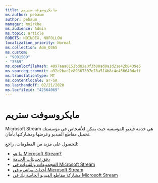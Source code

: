 ```yaml
---
title: مايكروسوفت ستريم
ms.author: pebaum
author: pebaum
manager: mnirkhe
ms.audience: Admin
ms.topic: article
ROBOTS: NOINDEX, NOFOLLOW
localization_priority: Normal
ms.collection: Adm_O365
ms.custom:
- "9001509"
- "3569"
ms.openlocfilehash: 4097aaa8152bd02a0f3b00ad8a1d21e42b8439e5
ms.sourcegitcommit: a92e2bad1e89367307e78a514b8c4e456640daff
ms.translationtype: MT
ms.contentlocale: ar-SA
ms.lasthandoff: 02/21/2020
ms.locfileid: "42564069"
---
```

# <a name="microsoft-stream"></a>مايكروسوفت ستريم

Microsoft Stream هي خدمة فيديو المؤسسة حيث يمكن للأشخاص في مؤسستك تحميل مقاطع الفيديو وعرضها ومشاركتها بأمان. 

للحصول على مزيد من المعلومات، راجع:

- [ما هو Microsoft Stream؟](https://docs.microsoft.com/en-us/stream/overview)
- [دفق تحديثات الخدمة](https://techcommunity.microsoft.com/t5/microsoft-stream-service-updates/bd-p/StreamAnnouncements)
- [المجموعات والقنوات في Microsoft Stream](https://docs.microsoft.com/en-us/stream/groups-channels-organization)
- [أحداث مباشرة في Microsoft Stream](https://docs.microsoft.com/en-us/stream/live-event-overview)
- [مشاركة مقاطع الفيديو الخاصة بك في Microsoft Stream](https://docs.microsoft.com/en-us/stream/portal-share-video)